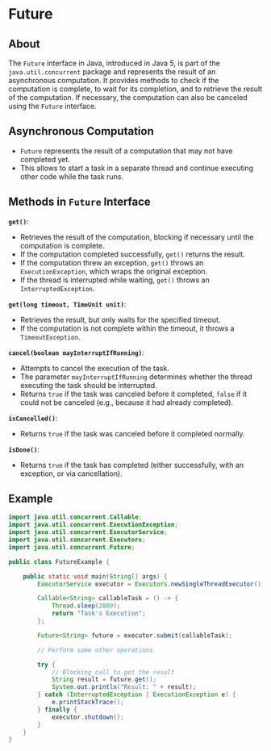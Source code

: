 # Future

## About

The `Future` interface in Java, introduced in Java 5, is part of the `java.util.concurrent` package and represents the result of an asynchronous computation. It provides methods to check if the computation is complete, to wait for its completion, and to retrieve the result of the computation. If necessary, the computation can also be canceled using the `Future` interface.

## **Asynchronous Computation**

* `Future` represents the result of a computation that may not have completed yet.
* This allows to start a task in a separate thread and continue executing other code while the task runs.

## **Methods in `Future` Interface**

**`get()`**:

* Retrieves the result of the computation, blocking if necessary until the computation is complete.
* If the computation completed successfully, `get()` returns the result.
* If the computation threw an exception, `get()` throws an `ExecutionException`, which wraps the original exception.
* If the thread is interrupted while waiting, `get()` throws an `InterruptedException`.

**`get(long timeout, TimeUnit unit)`**:

* Retrieves the result, but only waits for the specified timeout.
* If the computation is not complete within the timeout, it throws a `TimeoutException`.

**`cancel(boolean mayInterruptIfRunning)`**:

* Attempts to cancel the execution of the task.
* The parameter `mayInterruptIfRunning` determines whether the thread executing the task should be interrupted.
* Returns `true` if the task was canceled before it completed, `false` if it could not be canceled (e.g., because it had already completed).

**`isCancelled()`**:

* Returns `true` if the task was canceled before it completed normally.

**`isDone()`**:

* Returns `true` if the task has completed (either successfully, with an exception, or via cancellation).

## Example

```java
import java.util.concurrent.Callable;
import java.util.concurrent.ExecutionException;
import java.util.concurrent.ExecutorService;
import java.util.concurrent.Executors;
import java.util.concurrent.Future;

public class FutureExample {

    public static void main(String[] args) {
        ExecutorService executor = Executors.newSingleThreadExecutor();

        Callable<String> callableTask = () -> {
            Thread.sleep(2000);
            return "Task's Execution";
        };

        Future<String> future = executor.submit(callableTask);

        // Perform some other operations

        try {
            // Blocking call to get the result
            String result = future.get();
            System.out.println("Result: " + result);
        } catch (InterruptedException | ExecutionException e) {
            e.printStackTrace();
        } finally {
            executor.shutdown();
        }
    }
}
```
